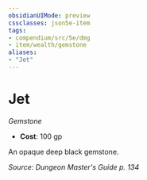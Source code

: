 ```yaml
---
obsidianUIMode: preview
cssclasses: json5e-item
tags:
- compendium/src/5e/dmg
- item/wealth/gemstone
aliases: 
- "Jet"
---
```

# Jet
*Gemstone*  

- **Cost**: 100 gp

An opaque deep black gemstone.

*Source: Dungeon Master's Guide p. 134*